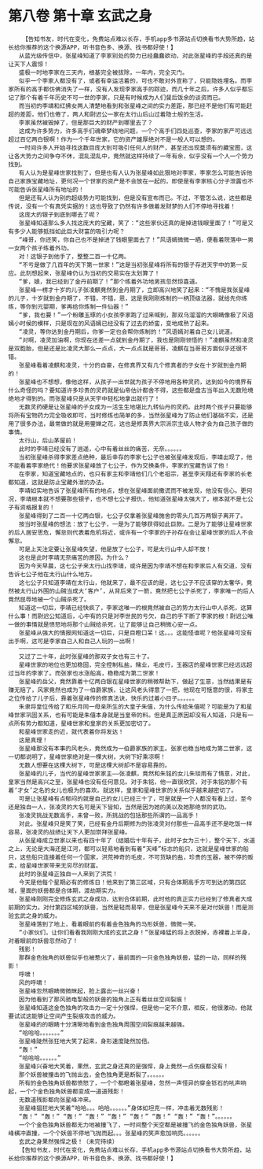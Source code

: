 # 第八卷 第十章 玄武之身
        【告知书友，时代在变化，免费站点难以长存，手机app多书源站点切换看书大势所趋，站长给你推荐的这个换源APP，听书音色多、换源、找书都好使！】
       从蓝光级传信中，张星峰知道了李家别处的势力已经蠢蠢欲动，对此张星峰的手段还真的是让天下人震惊！
       盛极一时地李家在三天内，根基完全被拔除，一年内，完全灭门。
       似乎一个李家人都没有了，或者有幸运活着的，可也不敢对外宣称了，只能隐姓埋名。而李家所有的高手都仿佛消失了一样，没有人发现李家高手的踪迹，而几十年之后，许多人似乎都忘记了那个有着千年历史不可一世的李家，只是有时候成为人们餐后饭余的谈资而已。
       而当初的李靖和红拂女两人清楚地看到和张星峰之间的实力差距，那已经不是他们有可能赶超的差距，他们也倦了，两人和尉迟公一家在太行山后山过着隐士般的生活。
       李家虽然被毁掉了，但是那巨大的财产到哪里去了？
       这成为许多势力，许多高手们魂牵梦绕地问题，一个个高手们四处巡查，李家的家产可远远超过百亿两白银啊！作为一个千年世家，它的资产雄厚绝对不是一般人可以想的。
       一时间许多人开始寻找这数目庞大到可吸引任何人的财产，甚至还出现莫须有的藏宝图，这让各大势力之间争夺不休，混乱混乱中，竟然就这样持续了一年有余，似乎没有一个人一个势力找到。
       有人认为是星峰世家找到了，但是也有人认为张星峰如此狠地对李家，李家怎么可能告诉他自己家族宝藏地址，更何况一个世家的资产是不会放在一起的，即使是有李家核心分子泄露也不可能告诉张星峰所有地址的！
       但是还有人认为别的超级势力可能找到，但是没有宣布而已。不过，不管怎么说，这些都是传说，没有一个有真凭实据的！这也导致了仍然有许多做着发财梦的人们不停地寻找着！
       这庞大的银子到底到哪去了呢？
       张星峰知道那么多人找这庞大的宝藏，笑了：“这些家伙还真的是掉进钱眼里面了！”可是又有多少人能够抵挡如此巨大财富的吸引力呢？
       “峰哥，你还笑，你自己也不是掉进了钱眼里面去了！”风语嫣微微一晒，便看着院落中一男一女两个孩子练着外功。
       对！这银子到他手了，整整二百一十亿两。
       “不亏是做了几百年的天下第一世家！”这是当初张星峰将所有的银子存进天宇中的第一反应。此刻想起来，张星峰仍认为当初的交易实在太划算了！
       “爹，娘，我已经到了金丹前期了！”那个练着外功地男孩忽然惊喜道。
       张星峰一楞才十岁的儿子张凌麒竟然到金丹期了，立即高兴地笑了起来：“不愧是我张星峰的儿子，十岁就到金丹期了，不错，不错，恩，这是我刚刚炼制的一柄顶级法器，就给先你练练，等你到元婴期，爹再给你炼制一件仙器！”
       “爹，我也要！”一个粉雕玉琢的小女孩李家跑了过来喊到，那双乌溜溜的大眼睛像极了风语嫣小时侯的模样，只是现在的风语嫣已经没有了过去的娇蛮，变地成熟了起来。
       “凌灵，等你达到金丹期后，你爹一定也会帮你炼制的！”风语嫣对着自己女儿说道。
       “对啊，凌灵加油啊，你现在还差一点就到金丹期了，我也是刚刚领悟的！”凌麒虽然和凌灵是双胞胎，但是还是比凌灵大那么一点点，大一点点就是哥哥，凌麒在当哥哥方面似乎还很不错。
       张星峰看着凌麒和凌灵，十分的自豪，在修真界又有几个修真者的子女在十岁就到金丹期的！
       张星峰也不想想，像他这样，从孩子一出世就为孩子不停地用各种灵药，达到如今的境界有什么奇怪的吗？要知道许多珍贵的灵药就是仙帝估计都舍不得，这些都是盘古当年出入无数险境绝地才得到的。而张星峰只是从天宇中轻松地拿出就行了！
       无数灵药硬是让张星峰的子女成为一活生生地堪比九转仙丹的灵药。此时两个孩子只要能够将所有宝物药力完全吸收即可，当时修炼也简单的多，当然张星峰为了防止他们基础不实，还是用了很多办法，最常做的就是用蓥婵之花，这也是修真界大宗派宗主级人物才会为自己孩子做的事情。
       太行山，后山茅屋前！
       此时的李靖已经没有了逍遥，心中有着丝丝的痛苦，无奈。。。。。。
       当初张星峰杀得李家差点绝种，最后幸存的李家七公子也被张星峰发现后，李靖出现了，他不能看着李家绝代！他要求张星峰放了七公子，作为交换条件，李家的宝藏告诉了他！
       在李家，知道宝藏地点的，也只有家主和李靖他们几个老祖宗，甚至李天翔还有李家的长老都知道，这就是防止宝藏外泄的办法。
       李靖如实地告诉了张星峰所有的地点，想在张星峰面前撒谎而不被发现，他没有信心。更何况，李靖根本就不想要那些银子，也不想七公子报仇，他知道张星峰太强大了，根本就不是七公子有资格报复的！
       张星峰得到了二百一十亿两白银，七公子仅拿着张星峰施舍的零头几百万两银子离开了。
       按当时张星峰的想法：放了七公子，一是为了能够获得如此巨款。二是为了能够让星峰世家的后人居安思危，懈怠则代表着危机将近，或许有一个李家的子孙存在会让星峰世家的后人不会懈怠。
       可是上天注定要让张星峰失望，他是放了七公子，可是太行山中人却不放！
       这也是此时李靖无奈痛苦的原因，为什么？
       因为今天早晨，这七公子来太行山找李靖，或许是因为李靖不想在和李家后人有交道，没有告诉七公子他在太行山什么地方。
       这七公子只知道李靖在太行山，他就来了，最不应该的是，这七公子不应该穿的太奢华，竟然被太行山外围的山贼当成大‘客户’，从背后来了一箭，竟然把七公子杀死了，李家唯一的后人竟然屈辱地被一个山贼杀死了。
       知道这一切后，李靖已经快疯了，李家这唯一的根竟然被自己的势力太行山中人杀死，这算什么事！而尉迟公知道后，心中有的只是对李世民的亏欠，自己的手下断了李家的根！尉迟公唯一做的事情就是愤怒地将那个山贼给杀死，让了能够让自己稍微心安一点。
       张星峰从强大的情报网知道这一切后，只是目瞪口呆！这。。。这能怪谁呢？他张星峰可没有出手啊，这可是李家自己人和自己人玩的一出啊！
       ——————————————————————————
       又过了二十年，此时张星峰的那双子女也有三十了。
       星峰世家的地位也更加稳固，完全控制私盐，赌业，毛皮行，玉器店的星峰世家已经远远超过当年的李家了。而张家也水涨船高，稳稳成为第二世家！
       张星峰的岳父，竟然靠着十亿两白银在星峰世家的稍微帮助下，做起了生意，当然结果是有赚无赔了，风家竟然也成为了一伯爵家族，让这风老头得意了一把，他现在可惬意的很，将家主之位传给了儿子后，靠着张星峰传的修真法诀，快乐的过着小日子。。。。。。
       朱隶将皇位传给了和乐月同一母亲所生的大皇子朱僖，为什么传给朱僖呢？可能是为了和星峰世家巩固关系，也有可能是朱僖本身就是当皇帝的料。但是真正原因却没有人知道，只是有一点所有势力都知道，星峰世家和皇家的关系更加密切了。
       和星峰世家走的近，就代表着你将发达！
       这是真理！
       张星峰那没有本事的风老头，竟然成为一伯爵家族的家主。张家也稳当地成为第二世家，这一切都说明了，星峰世家绝对是一棵大树，大树下好乘凉啊！
       无数人想要在这棵大树下，可是这棵大树却不是容易靠的。
       张星峰的儿子，当代的星峰世家家主——张凌麒，竟然和朱铭的女儿朱琰雨有了情意，对此，皇家当然是高兴之至，张星峰也没有任何意见。对于朱铭，他一直很欣赏，对于朱铭的那个有着‘才女’之名的女儿也极为的喜欢。就这样，皇家和星峰世家的关系似乎越来越密切了。
       可是让张星峰有点郁闷的就是自己的女儿已经三十了，可是就是一个人都没有看上过，至今还是独自一人，张凌灵的大名可是天下皆知，当然是因为她的美以及她那绝世的武功。
       张凌灵挑战无数高手，未曾一败，所挑战的包括那些所谓的一品高手！
       对此，张星峰只是笑了笑，已经有金丹后期修为的张凌灵对付那些一品高手还不是吃饭一样容易，张凌灵的战绩让天下人更加崇拜张星峰。
       从张星峰成立世家以来也有四十年了（结婚后十年有子，此时子女为三十），整个天下，水道之上，无论是大海还是江河，都可以轻易地看到有着“天峰”标志的船只，这就是星峰世家的船只，这些船只连接着任何一个国家，洪荒神奇的毛皮，不可货缺的盐，珍贵的玉器，被不停的贩卖，给星峰世家带来无穷尽的财富。
       此时的张星峰正独自一人来到了洪荒！
       今天是他每个星期必有的修炼日！他来到了第三区域，只有合体期高手方可到达的第四区域，里面的妖兽都是合体期，渡劫期实力。
       张星峰刚刚完全修炼玄武之身成功，达到合体前期，此时他的真正实力已经到了修真者大成前期的实力。对付第四区域的妖兽，当然是轻而易举，但是张星峰今天来不是对付妖兽！而是测验玄武之身的威力。
       张星峰落到了地上，看着眼前的有着金色独角的马形妖兽，微微一笑。
       “小家伙们，让你们看看我刚刚大成的玄武之身！”张星峰猛的将上衣脱掉，赤裸着上半身，对着眼前的妖兽忽然动了！
       残影！
       那群金色独角的妖兽似乎也被惹火了，最前面的一只金色独角妖兽，猛的一动，同样的残影！
       呼啸！
       风的呼啸！
       张星峰忽然眼睛微微眯起，脸上露出一丝兴奋！
       因为他看到了那风驰电掣般的妖兽的独角上正有着丝丝空间裂痕！
       张星峰知道这金色独角的攻击力一定十分强悍，但是他一定不介意，相反，他很激动，他就要试试这能够让空间产生裂痕攻击的威力。
       张星峰的的眼睛十分清晰地看到金色独角周围空间裂痕越来越强。
       “哈哈哈。。。。。。。”
       张星峰陡然张狂地大笑了起来，身形速度陡然加倍。
       “轰！”
       “哈哈哈。。。。。。”
       张星峰兴奋地大笑着，果然，玄武之身还真的是强悍，身上竟然一点伤痕都没有！
       那个妖兽被撞击的飞抛出去，金色独角更是断裂了。。。。。。
       所有的金色独角妖兽都愤怒了，一个个都瞪着张星峰，忽然一声怪异的穿金铄石的吼声响起，一个个金色独角妖兽都变成一道道残影！
       无数道残影都向张星峰冲来。
       张星峰猖狂地大笑着“哈哈。。。哈哈。。。。。。”身体如坦克一样，冲击着无数残影！
       “轰！” “轰！” “轰！” “轰！” “轰！” “轰！” “轰！” “轰！” “轰！”。。。。。。
       一个个金色独角妖兽都无力地被撞飞了，一时间整个天空都是被撞飞的金色独角妖兽，张星峰横冲直撞，一个个妖兽不停地飞抛而起。。。张星峰的笑声愈加响亮。。。。。。
       玄武之身果然强悍之极！（未完待续）
       【告知书友，时代在变化，免费站点难以长存，手机app多书源站点切换看书大势所趋，站长给你推荐的这个换源APP，听书音色多、换源、找书都好使！】
